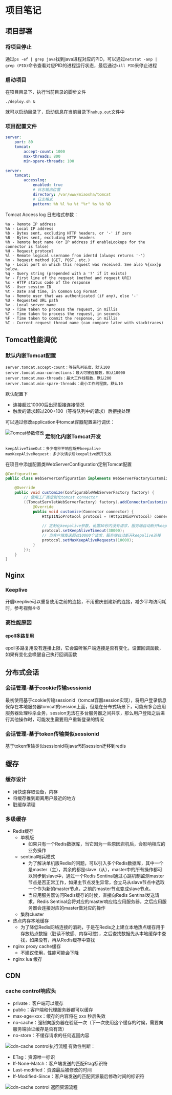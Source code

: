 # 项目笔记

## 项目部署

### 将项目停止

通过`ps -ef | grep java`找到java进程对应的PID，可以通过`netstat -anp | grep (PID)`命令查看对应PID的进程运行状态，最后通过`kill PID`来停止进程

### 启动项目

在项目目录下，执行当前目录的脚步文件

```
./deploy.sh &
```

就可以启动目录了，启动信息在当前目录下`nohup.out`文件中



### 项目配置文件

```yaml
server:
    port: 80
    tomcat:
        accept-count: 1000
        max-threads: 800
        min-spare-threads: 100
        
server:
	tomcat:
		accesslog:
			enabled: true
			# 日志输出位置
			directory: /var/www/miaosha/tomcat
			# 日志格式
			pattern: %h %l %u %t "%r" %s %b %D
```



Tomcat Access log 日志格式参数：

```
%a - Remote IP address
%A - Local IP address
%b - Bytes sent, excluding HTTP headers, or '-' if zero
%B - Bytes sent, excluding HTTP headers
%h - Remote host name (or IP address if enableLookups for the connector is false)
%H - Request protocol
%l - Remote logical username from identd (always returns '-')
%m - Request method (GET, POST, etc.)
%p - Local port on which this request was received. See also %{xxx}p below.
%q - Query string (prepended with a '?' if it exists)
%r - First line of the request (method and request URI)
%s - HTTP status code of the response
%S - User session ID
%t - Date and time, in Common Log Format
%u - Remote user that was authenticated (if any), else '-'
%U - Requested URL path
%v - Local server name
%D - Time taken to process the request, in millis
%T - Time taken to process the request, in seconds
%F - Time taken to commit the response, in millis
%I - Current request thread name (can compare later with stacktraces)
```





## Tomcat性能调优

### 默认内嵌Tomcat配置

```
server.tomcat.accept-count：等待队列长度，默认100
server.tomcat.max-connections：最大可被连接数，默认10000
server.tomcat.max-threads：最大工作线程数，默认200
server.tomcat.min-spare-threads：最小工作线程数，默认10
```

默认配置下

+ 连接超过10000后出现拒接连接情况
+ 触发的请求超过200+100（等待队列中的请求）后拒接处理



可以通过修改application中tomcat容器配置进行调优：

<img src="https://notetuchuang-1305953527.cos.ap-chengdu.myqcloud.com/images/%E7%A7%92%E6%9D%80%E5%95%86%E5%9F%8E/Tomcat%E5%8F%82%E6%95%B0%E4%BF%AE%E6%94%B9.png" align="left" alt="Tomcat参数修改">



### 定制化内嵌Tomcat开发

```
keepAliveTimeOut：多少毫秒不响应断开keepalive
maxKeepAliveRequest：多少次请求后keepalive断开失效
```

在项目中添加配置类WebServerConfiguration定制Tomcat配置

```java
@Configuration
public class WebServerConfiguration implements WebServerFactoryCustomizer<ConfigurableWebServerFactory> {

    @Override
    public void customize(ConfigurableWebServerFactory factory) {
        // 使用工厂类定制化tomcat connector
        ((TomcatServletWebServerFactory) factory).addConnectorCustomizers(new TomcatConnectorCustomizer() {
            @Override
            public void customize(Connector connector) {
                Http11NioProtocol protocol = (Http11NioProtocol) connector.getProtocolHandler();
                
                // 定制化keepalive参数，设置30秒内没有请求，服务端自动断开keepalive连接
                protocol.setKeepAliveTimeout(30000);
                // 当客户端发送超过10000个请求，服务端自动断开keepalive连接
                protocol.setMaxKeepAliveRequests(10000);
            }
        });
    }
}
```



## Nginx

### Keeplive

开启keeplive可以重复使用之前的连接，不用重庆创建新的连接，减少平均访问耗时，参考视频4-8

### 高性能原因

#### epoll多路复用

epoll多路复用没有连接上限，它会监听客户端连接是否有变化，设置回调函数，如果有变化会唤醒自己执行回调函数



## 分布式会话

### 会话管理-基于cookie传输sessionid

最初使用基于cookie传输sessionid（tomcat容器session实现），将用户登录信息保存在本地服务器tomcat的session上面，但是在分布式场景下，可能有多台应用服务器处理秒杀业务，session无法在多台服务器之间共享，那么用户登陆之后进行其他操作时，可能发生需要用户重新登录的情况



### 会话管理-基于token传输类似sessionid

基于token传输类似sessionid将java代码session迁移到redis



## 缓存

### 缓存设计

+ 用快速存取设备，内存
+ 将缓存推到距离用户最近的地方
+ 脏缓存清理

### 多级缓存

+ Redis缓存
  + 单机版
    + 如果只有一个Redis数据库，当它因为一些原因宕机后，会影响相应的业务操作
  + sentinal哨兵模式
    + 为了解决单机版Redis的问题，可以引入多个Redis数据库，其中一个是master（主），其余的都是slave（从），master中的所有操作都可以同步到slave中，通过一个Redis Sentinal通过心跳机制监测master节点是否正常工作，如果主节点发生异常，会立马从slave节点中选取一个作为新的master节点，之前的master节点变成slave节点。
    + 当应用服务器访问Redis缓存的时候，直接向Redis Sentinal发送请求，Redis Sentinal会将对应的master响应给应用服务器，之后应用服务器会连接对应的master做对应的操作
  + 集群cluster
+ 热点内存本地缓存
  + 为了降低Redis网络连接的消耗，于是在Redis之上建立本地热点缓存用于存放热点数据（脏读不敏感、内存可控），之后查找数据先从本地缓存中查找，如果没有，再从Redis缓存中查找
+ nginx proxy cache缓存
  + 不建议使用，性能可能会下降
+ nginx lua 缓存



## CDN

### cache control响应头

+ private：客户端可以缓存
+ public：客户端和代理服务器都可以缓存
+ max-age=xxx：缓存的内容将在 xxx 秒后失效
+ no-cache：强制向服务器在验证一次（下一次使用这个缓存的时候，需要向服务端验证缓存是否有效）
+ no-store：不缓存请求的任何返回内容



<img src="https://notetuchuang-1305953527.cos.ap-chengdu.myqcloud.com/images/%E7%A7%92%E6%9D%80%E5%95%86%E5%9F%8E/cdn-cache%20control%E6%89%A7%E8%A1%8C%E6%B5%81%E7%A8%8B.png" align="left" alt="cdn-cache control执行流程">



有效性判断：

+ ETag：资源唯一标识
+ If-None-Match：客户端发送的匹配Etag标识符
+ Last-modified：资源最后被修改的时间
+ If-Modified-Since：客户端发送的匹配资源最后修改时间的标识符



<img src="https://notetuchuang-1305953527.cos.ap-chengdu.myqcloud.com/images/%E7%A7%92%E6%9D%80%E5%95%86%E5%9F%8E/cdn-cache%20control%20%E8%BF%94%E5%9B%9E%E8%B5%84%E6%BA%90%E6%B5%81%E7%A8%8B.png" align="left" alt="cdn-cache control 返回资源流程">
